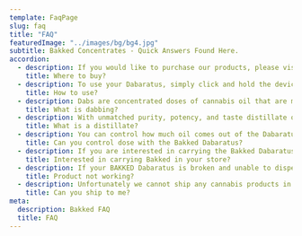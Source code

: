```yaml
---
template: FaqPage
slug: faq
title: "FAQ"
featuredImage: "../images/bg/bg4.jpg"
subtitle: Bakked Concentrates - Quick Answers Found Here.
accordion:
  - description: If you would like to purchase our products, please visit our [Store Locator](/find/) to find a location nearest to you. We always recommend calling ahead to confirm availability.
    title: Where to buy?
  - description: To use your Dabaratus, simply click and hold the device   to dispense oil. For best results we recommend priming the device by    making sure the oil is at least room temperature as it will make the    oil flow better. You can run it under warm water to help with this in   cold weather. Once it is at room temperature, just click and hold to  dispense the oil. The Dabaratus is a one-click solution for dabbing distillate oil in a variety of different ways. The heat resistant metal tip allows you to dab directly on a nail or banger, the dispenser is also great for lining and blunt, wrapping a joint or topping a bowl. With the Dabaratus’s fully activated oil, you can use the Dabaratus almost anywhere. Check out a video on some different ways to use the Dabaratus here - [Using the Dabartus](https://vimeo.com/260434116)
    title: How to use?
  - description: Dabs are concentrated doses of cannabis oil that are made by extracting THC and other cannabinoids and terpenes (flavors & effects) from the cannabis plant. Dabs are growing in popularity with many cannabis consumers because they produce a pure, potent and flavorful cannabis experience. To consume a dab, consumers heat a hot surface, usually a nail, and then inhale using a dab rig. There are also a number of small dabbing devices that many consumers choose for their ease and portability. The act of vaporizing your concentrate on a hot surface is known as “dabbing.”
    title: What is dabbing?
  - description: With unmatched purity, potency, and taste distillate oils are quickly becoming a popular choice for cannabis consumers. Once the cannabis plant has had its oils extracted including THC and other cannabinoids and terpenes, the distillation process begins. Distillation is taking the oils from the plant and further refining them into what will become a distillate. This process increases the potency and purity of the oil, making distillates the cleanest and purest concentrates you can find.
    title: What is a distillate?
  - description: You can control how much oil comes out of the Dabaratus by adding or removing pressure on the back of the device. Although there is no precise dosing instructions for the Dabartus, it is very easy to get small amounts of oil at a time so that you are not getting too much at once.The amount of oil your Dabaratus dispenses will vary on the viscosity of the oil, how much force you add when clicking, and the temperature of the oil itself. For the best results, we recommend keeping your Dabaratus in a warm place so the oil flows easily when clicked.
    title: Can you control dose with the Bakked Dabaratus?
  - description: If you are interested in carrying the Bakked Dabaratus please contact us at help@bakked.com with your store information and we will get you in touch with a Sales Representative for your area. Please note we are only able to sell to licensed retailers. Bakked products are currently available in AZ, CA, CO, MA, ME, NM, NV, OR, and VT.
    title: Interested in carrying Bakked in your store?
  - description: If your BAKKED Dabaratus is broken and unable to dispense oil, we recommend contacting the store you purchased from first about exchanging it in person. Always call ahead in case the store does not allow returns. If the store is unable to help with a replacement, please contact us at help@bakked.com. We do have a satisfaction guarantee if you are unhappy with your BAKKED Dabaratus please contact us and our team will be happy to find a solution for you.
    title: Product not working?
  - description: Unfortunately we cannot ship any cannabis products in the mail even if you are in a legal state or have a medical card. Cannabis products can only be bought at a licensed retailer.
    title: Can you ship to me?
meta:
  description: Bakked FAQ
  title: FAQ
---
```

